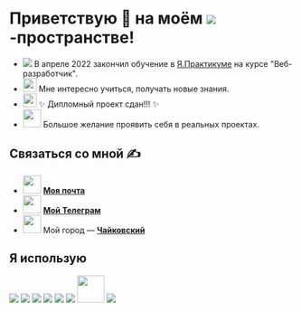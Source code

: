 # Приветствую 👋 на моём <img src="https://img.icons8.com/external-tal-revivo-bold-tal-revivo/24/000000/external-github-with-cat-logo-an-online-community-for-software-development-logo-bold-tal-revivo.png"/>-пространстве!

- <img src="https://img.icons8.com/color/30/000000/abc.png"/>  В апреле 2022 закончил обучение в <a href="https://praktikum.yandex.ru" target="_blank">Я.Практикуме</a> на курсе "Веб-разработчик".
- <img width=24px src="https://img.icons8.com/external-photo3ideastudio-lineal-color-photo3ideastudio/64/000000/external-thinking-digital-business-photo3ideastudio-lineal-color-photo3ideastudio.png"/>  Мне интересно учиться, получать новые знания.
- <img width=24px src="https://img.icons8.com/color/48/000000/motarboard.png"/>  ✨ Дипломный проект сдан!!! ✨ 
- <img width=32px src="https://img.icons8.com/external-konkapp-outline-color-konkapp/64/000000/external-working-man-stay-at-home-konkapp-outline-color-konkapp.png"/>  Большое желание проявить себя в реальных проектах.

## Связаться со мной ✍️

- <img width=32px src="https://img.icons8.com/emoji/48/000000/e-mail.png"/> **<a href="mailto:ser.dedikoff@ya.ru" target="_blank">Моя почта</a>**
- <img width=32px src="https://img.icons8.com/fluency/48/000000/telegram-app.png"/> **[Мой Телеграм](https://t.me/dev_SeregaDedok)**
- <img width=32px src="https://img.icons8.com/color/48/000000/place-marker--v1.png"/> Мой город — **[Чайковский](https://ru.wikipedia.org/wiki/Чайковский_(город))**

## Я использую

<img src="https://img.icons8.com/color/48/000000/html-5--v1.png"/> <img src="https://img.icons8.com/color/48/000000/css3.png"/> <img src="https://img.icons8.com/color/48/000000/javascript--v1.png"/> <img src="https://img.icons8.com/color/48/000000/react-native.png"/> <img src="https://img.icons8.com/fluency/48/000000/node-js.png"/> <img src="https://img.icons8.com/color/48/000000/mongodb.png"/> <img width=48px src="https://img.icons8.com/glyph-neue/64/000000/github.png"/> <img src="https://img.icons8.com/color/48/000000/webpack.png"/>


<!--
**SergeyDedikov/SergeyDedikov** is a ✨ _special_ ✨ repository because its `README.md` (this file) appears on your GitHub profile.

Here are some ideas to get you started:

- 🔭 I’m currently working on ...
- 🌱 I’m currently learning ...
- 👯 I’m looking to collaborate on ...
- 🤔 I’m looking for help with ...
- 💬 Ask me about ...
- 📫 How to reach me: ...
- 😄 Pronouns: ...
- ⚡ Fun fact: ...
-->
